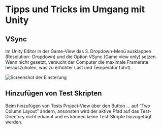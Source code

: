 # Tipps und Tricks im Umgang mit Unity

## VSync

Im Unity Editor in der Game-View das 3. Dropdown-Menü ausklappen (Resolution-
Dropdown) und die Option VSync (Game view only) setzen. Wenn nicht gesetzt, versucht
der Computer die maximale Framerate herauszuholen, was zu erhöhter Last und
Temperatur führt).

![Screenshot der Einstellung](/unity/vsync-setting.png)

## Hinzufügen von Test Skripten

Beim hinzufügen von Tests Project-View über den Button … auf “Two Column Layout”
ändern, ansonsten wird der aktive Pfad auf das Test-Directory nicht erkannt und
es können keine Test-Skripte hinzugefügt werden.
